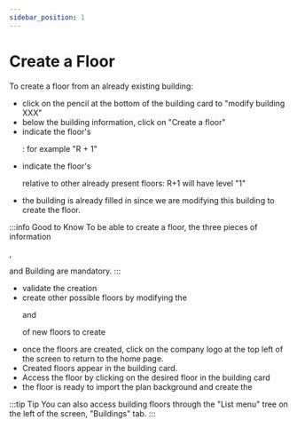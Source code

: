 ```yaml
---
sidebar_position: 1
---
```


# Create a Floor

<Youtube code="6wnzskeAskg"/>

To create a floor from an already existing building:
-   click on the pencil at the bottom of the building card to "modify building XXX"
-   below the building information, click on "Create a floor"
-   indicate the floor's <P code="floor:name" />: for example "R + 1"
-   indicate the floor's <P code="floor:level" /> relative to other already present floors: R+1 will have level "1"
-   the building is already filled in since we are modifying this building to create the floor.


:::info Good to Know
To be able to create a floor, the three pieces of information <P code="floor:name" />, <P code="floor:level" /> and Building are mandatory.
:::

-   validate the creation
-   create other possible floors by modifying the <P code="floor:name" /> and <P code="floor:level" /> of new floors to create
-   once the floors are created, click on the company logo at the top left of the screen to return to the home page.
-   Created floors appear in the building card.
-   Access the floor by clicking on the desired floor in the building card
-   the floor is ready to import the plan background and create the <P code="floor:mapScale"/>


:::tip Tip
You can also access building floors through the "List menu" tree on the left of the screen, "Buildings" tab.
:::